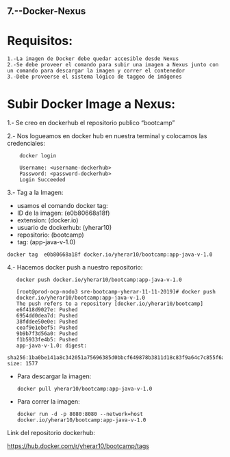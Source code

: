 ## 7.--Docker-Nexus

# Requisitos:
 
    1.-La imagen de Docker debe quedar accesible desde Nexus
    2.-Se debe proveer el comando para subir una imagen a Nexus junto con un comando para descargar la imagen y correr el contenedor
    3.-Debe proveerse el sistema lógico de taggeo de imágenes


# Subir Docker Image a Nexus:

  1.- Se creo en dockerhub el repositorio publico “bootcamp”
  
  2.- Nos logueamos en docker hub en nuestra terminal y colocamos las credenciales:
   
        docker login
	
        Username: <username-dockerhub>
        Password: <password-dockerhub>
        Login Succeeded


  3.- Tag a la Imagen:
   
   - usamos el comando docker tag: 
   - ID de la imagen:                                           (e0b80668a18f) 
   - extension:                                                 (docker.io)
   - usuario de dockerhub:                                      (yherar10)
   - repositorio:                                               (bootcamp)
   - tag:                                                       (app-java-v-1.0)
	

	docker tag  e0b80668a18f docker.io/yherar10/bootcamp:app-java-v-1.0
       
      
   4.- Hacemos docker push a nuestro repositorio:
   
       docker push docker.io/yherar10/bootcamp:app-java-v-1.0
      
       [root@prod-ocp-nodo3 sre-bootcamp-yherar-11-11-2019]# docker push
       docker.io/yherar10/bootcamp:app-java-v-1.0   
       The push refers to a repository [docker.io/yherar10/bootcamp]
       e6f418d9027e: Pushed 
       6954dd0dea7d: Pushed 
       38fddee50e0e: Pushed 
       ceaf9e1ebef5: Pushed 
       9b9b7f3d56a0: Pushed 
       f1b5933fe4b5: Pushed 
       app-java-v-1.0: digest:
       sha256:1ba0be141a8c342051a75696385d0bbcf649878b3811d18c83f9a64c7c855f6a size: 1577
       
 - Para descargar la imagen:
   
       docker pull yherar10/bootcamp:app-java-v-1.0
       
 - Para correr la imagen: 
  
       docker run -d -p 8080:8080 --network=host docker.io/yherar10/bootcamp:app-java-v-1.0 
       
  Link del repositorio dockerhub:
  
  https://hub.docker.com/r/yherar10/bootcamp/tags  

